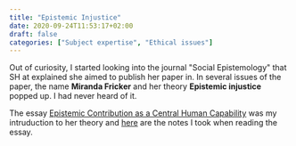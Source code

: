 ```yaml
---
title: "Epistemic Injustice"
date: 2020-09-24T11:53:17+02:00
draft: false
categories: ["Subject expertise", "Ethical issues"]
---
```


Out of curiosity, I started looking into the journal "Social Epistemology" that SH at explained she aimed to publish her paper in. In several issues of the paper, the name **Miranda Fricker** and her theory **Epistemic injustice** popped up. I had never heard of it. 

The essay [Epistemic Contribution as a Central Human Capability](/pdfs/fricker2015.pdf) was my intruduction to her theory and [here](https://github.com/jfrogren/bibnotes/blob/master/fricker2015.md) are the notes I took when reading the essay.
